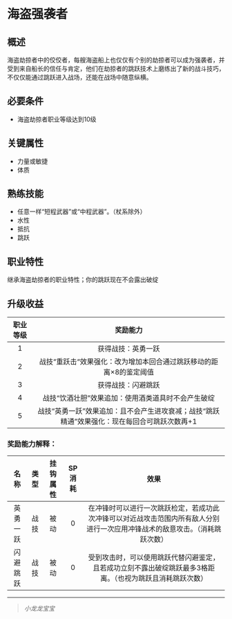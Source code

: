 # 海盗强袭者

## 概述

海盗劫掠者中的佼佼者，每艘海盗船上也仅仅有个别的劫掠者可以成为强袭者，并受到来自船长的信任与肯定，他们在劫掠者的跳跃技术上磨练出了新的战斗技巧，不仅仅能通过跳跃进入战场，还能在战场中随意纵横。

## 必要条件

* 海盗劫掠者职业等级达到10级

## 关键属性

* 力量或敏捷
* 体质

## 熟练技能

* 任意一样“短程武器”或“中程武器”。（杖系除外）
* 水性
* 抵抗
* 跳跃
  
## 职业特性

继承海盗劫掠者的职业特性；你的跳跃现在不会露出破绽

## 升级收益

职业等级|奖励能力
:--:|:--:
1|获得战技：英勇一跃
2|战技“重跃击“效果强化：改为增加本回合通过跳跃移动的距离×8的鉴定阈值
3|获得战技：闪避跳跃
4|战技“饮酒壮胆”效果追加：使用酒类道具时不会产生破绽
5|战技“英勇一跃”效果追加：且不会产生进攻衰减；战技“跳跃精通”效果强化：现在每回合可跳跃次数再+1

### 奖励能力解释：

名称|类型|挂钩属性|SP消耗|效果
:--:|:--:|:--:|:--:|:--:
英勇一跃|战技|被动|0|在冲锋时可以进行一次跳跃检定，若成功此次冲锋可以对近战攻击范围内所有敌人分别进行一次应用冲锋战术的敌意攻击。（消耗跳跃次数）
闪避跳跃|战技|被动|0|受到攻击时，可以使用跳跃代替闪避鉴定，且若成功立刻不露出破绽跳跃最多3格距离。（也视为跳跃且消耗跳跃次数）

---

> *小龙龙宝宝*